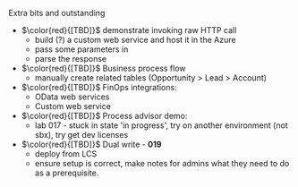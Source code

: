 Extra bits and outstanding
- $\color{red}{[TBD]}$ demonstrate invoking raw HTTP call
    - build (?) a custom web service and host it in the Azure
    - pass some parameters in
    - parse the response
- $\color{red}{[TBD]}$ Business process flow
    - manually create related tables (Opportunity > Lead > Account)
- $\color{red}{[TBD]}$ FinOps integrations:
    - OData web services
    - Custom web service
- $\color{red}{[TBD]}$ Process advisor demo:
    - lab 017 - stuck in state 'in progress', try on another environment (not sbx), try get dev licenses
- $\color{red}{[TBD]}$ Dual write - **019**
    - deploy from LCS
    - ensure setup is correct, make notes for admins what they need to do as a prerequisite.
